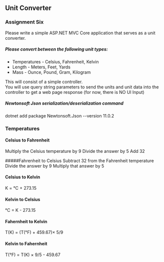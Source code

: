 ## Unit Converter
### Assignment Six

Please write a simple ASP.NET MVC Core application that serves as a unit converter.

##### Please convert between the following unit types:
* Temperatures - Celsius, Fahrenheit, Kelvin
* Length - Meters, Feet, Yards
* Mass - Ounce, Pound, Gram, Kilogram

This will consist of a simple controller.\
You will use query string parameters to send the units and unit data into the controller to get a web page response (for now, there is NO UI Input)

##### Newtonsoft Json serialization/deserialization command
dotnet add package Newtonsoft.Json --version 11.0.2

### Temperatures
#### Celsius to Fahrenheit
Multiply the Celsius temperature by 9
Divide the answer by 5
Add 32

#####Fahrenheit to Celsius
Subtract 32 from the Fahrenheit temperature
Divide the answer by 9
Multiply that answer by 5

#### Celsius to Kelvin
K = °C + 273.15

#### Kelvin to Celsius
°C = K - 273.15

#### Fahernheit to Kelvin
T(K) = (T(°F) + 459.67)× 5/9

#### Kelvin to Fahernheit
T(°F) = T(K) × 9/5 - 459.67